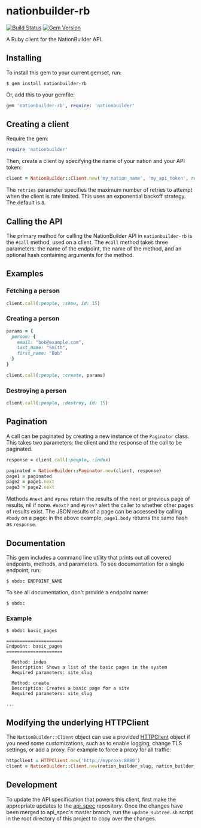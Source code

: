 # nationbuilder-rb

[![Build Status](https://travis-ci.org/nationbuilder/nationbuilder-rb.svg?branch=master)](https://travis-ci.org/nationbuilder/nationbuilder-rb) [![Gem Version](https://badge.fury.io/rb/nationbuilder-rb.svg)](https://badge.fury.io/rb/nationbuilder-rb)

A Ruby client for the NationBuilder API.

## Installing

To install this gem to your current gemset, run:

```shell
$ gem install nationbuilder-rb
```

Or, add this to your gemfile:

```ruby
gem 'nationbuilder-rb', require: 'nationbuilder'
```

## Creating a client

Require the gem:

```ruby
require 'nationbuilder'
```

Then, create a client by specifying the name of your nation and
your API token:

```ruby
client = NationBuilder::Client.new('my_nation_name', 'my_api_token', retries: 8)
```

The `retries` parameter specifies the maximum number of retries to attempt
when the client is rate limited. This uses an exponential backoff strategy.
The default is `8`.

## Calling the API

The primary method for calling the NationBuilder API in
`nationbuilder-rb` is the `#call` method, used on a client. The
`#call` method takes three parameters: the name of the endpoint,
the name of the method, and an optional hash containing arguments
for the method.

## Examples

### Fetching a person

```ruby
client.call(:people, :show, id: 15)
```

### Creating a person

```ruby
params = {
  person: {
    email: "bob@example.com",
    last_name: "Smith",
    first_name: "Bob"
  }
}

client.call(:people, :create, params)
```

### Destroying a person

```ruby
client.call(:people, :destroy, id: 15)
```

## Pagination

A call can be paginated by creating a new instance of the `Paginator` class. This takes two parameters: the client and the response of the call to be paginated.

```ruby
response = client.call(:people, :index)

paginated = NationBuilder::Paginator.new(client, response)
page1 = paginated
page2 = page1.next
page3 = page2.next
```
Methods `#next` and `#prev` return the results of the next or previous page of results, nil if none. `#next?` and `#prev?` alert the caller to whether other pages of results exist. The JSON results of a page can be accessed by calling `#body` on a page: in the above example, `page1.body` returns the same hash as `response`.

## Documentation

This gem includes a command line utility that prints out
all covered endpoints, methods, and parameters. To see
documentation for a single endpoint, run:

```shell
$ nbdoc ENDPOINT_NAME
```

To see all documentation, don't provide a endpoint name:

```shell
$ nbdoc
```

### Example

```
$ nbdoc basic_pages

=====================
Endpoint: basic_pages
=====================

  Method: index
  Description: Shows a list of the basic pages in the system
  Required parameters: site_slug

  Method: create
  Description: Creates a basic page for a site
  Required parameters: site_slug

...
```

## Modifying the underlying HTTPClient

The `NationBuilder::Client` object can use a provided [HTTPClient](http://www.rubydoc.info/gems/httpclient/frames) object if you need some customizations, such as to enable logging, change TLS settings, or add a proxy. For example to force a proxy for all traffic:

```Ruby
httpclient = HTTPClient.new('http://myproxy:8080')
client = NationBuilder::Client.new(nation_builder_slug, nation_builder_auth_token, retries: 8, http_client: httpclient)
```

## Development

To update the API specification that powers this client, first make
the appropriate updates to the
[api_spec](https://github.com/nationbuilder/api_spec) repository. Once
the changes have been merged to api_spec's master branch, run the
`update_subtree.sh` script in the root directory of this project to
copy over the changes.
